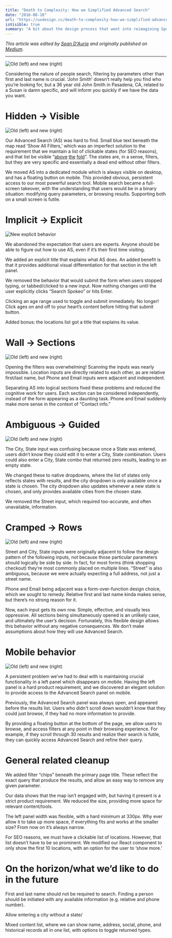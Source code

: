```yaml
---
title: "Death to Complexity: How we Simplified Advanced Search"
date: "2016-08-18"
url: "https://uxdesign.cc/death-to-complexity-how-we-simplified-advanced-search-a9ab2940acf0"
isVisible: true
summary: "A bit about the design process that went into reimagining Spokeo’s Advanced Search tools. This was a weeks-long collaboration between the design and front-end teams, with support from backend for some specific API updates."
---
```


<!-- <Callout> -->

_This article was edited by [Sean D'Auria](https://www.seandauria.com/) and originally published on [Medium](https://uxdesign.cc/death-to-complexity-how-we-simplified-advanced-search-a9ab2940acf0)._

<!-- </Callout> -->

---

![Old (left) and new (right)](/images/writing/death-to-complexity/overview.png)

Considering the nature of people search, filtering by parameters other than first and last name is crucial. ‘John Smith’ doesn’t really help you find who you’re looking for, but a 36 year old John Smith in Pasadena, CA, related to a Susan is damn specific, and will inform you quickly if we have the data you want.

# Hidden → Visible

![Old (left) and new (right)](/images/writing/death-to-complexity/hidden-visible.gif)

Our Advanced Search (AS) was hard to find. Small blue text beneath the map read ‘Show All Filters,’ which was an imperfect solution to the requirement that we maintain a list of clickable states (for SEO reasons), and that list be visible “[above](http://www.lukew.com/ff/entry.asp?1946) [the](http://thereisnopagefold.com/) [fold](https://dribbble.com/shots/2068432-Fuck-the-Fold)”. The states are, in a sense, filters, but they are very specific and essentially a dead end without other filters.

We moved AS into a dedicated module which is always visible on desktop, and has a floating button on mobile. This provided obvious, persistent access to our most powerful search tool. Mobile search became a full-screen takeover, with the understanding that users would be in a binary situation: modifying query parameters, or browsing results. Supporting both on a small screen is futile.

# Implicit → Explicit

![New explicit behavior](/images/writing/death-to-complexity/implicit-explicit.gif)

We abandoned the expectation that users are experts. Anyone should be able to figure out how to use AS, even if it’s their first time visiting.

We added an explicit title that explains what AS does. An added benefit is that it provides additional visual differentiation for that section in the left panel.

We removed the behavior that would submit the form when users stopped typing, or tabbed/clicked to a new input. Now nothing changes until the user explicitly clicks “Search Spokeo” or hits Enter.

Clicking an age range used to toggle and submit immediately. No longer! Click ages on and off to your heart’s content before hitting that submit button.

Added bonus: the locations list got a title that explains its value.

# Wall → Sections

![Old (left) and new (right)](/images/writing/death-to-complexity/wall-sections.png)

Opening the filters was overwhelming! Scanning the inputs was nearly impossible. Location inputs are directly related to each other, as are relative first/last name, but Phone and Email inputs were adjacent and independent.

Separating AS into logical sections fixed these problems and reduced the cognitive work for users. Each section can be considered independently, instead of the form appearing as a daunting task. Phone and Email suddenly make more sense in the context of “Contact info.”

# Ambiguous → Guided

![Old (left) and new (right)](/images/writing/death-to-complexity/ambiguous-guided.gif)

The City, State input was confusing because once a State was entered, users didn’t know they could edit it to enter a City, State combination. Users could also enter a City, State combo that returned zero results, leading to an empty state.

We changed these to native dropdowns, where the list of states only reflects states with results, and the city dropdown is only available once a state is chosen. The city dropdown also updates whenever a new state is chosen, and only provides available cities from the chosen state.

We removed the Street input, which required too-accurate, and often unavailable, information.

# Cramped → Rows

![Old (left) and new (right)](/images/writing/death-to-complexity/cramped-rows.png)

Street and City, State inputs were originally adjacent to follow the design pattern of the following inputs, not because those particular parameters should logically be side by side. In fact, for most forms (think shopping checkout) they’re most commonly placed on multiple lines. “Street” is also ambiguous, because we were actually expecting a full address, not just a street name.

Phone and Email being adjacent was a form-over-function design choice, which we sought to remedy. Relative first and last name kinda makes sense, but there’s no strong reason for it.

Now, each input gets its own row. Simple, effective, and visually less oppressive. All sections being simultaneously opened is an unlikely case, and ultimately the user’s decision. Fortunately, this flexible design allows this behavior without any negative consequences. We don’t make assumptions about how they will use Advanced Search.

# Mobile behavior

![Old (left) and new (right)](/images/writing/death-to-complexity/mobile-behavior.gif)

A persistent problem we’ve had to deal with is maintaining crucial functionality in a left panel which disappears on mobile. Having the left panel is a hard product requirement, and we discovered an elegant solution to provide access to the Advanced Search panel on mobile.

Previously, the Advanced Search panel was always open, and appeared before the results list. Users who didn't scroll down wouldn’t know that they could just browse, if they had no more information to provide.

By providing a floating button at the bottom of the page, we allow users to browse, and access filters at any point in their browsing experience. For example, if they scroll through 30 results and realize their search is futile, they can quickly access Advanced Search and refine their query.

# General related cleanup

We added filter “chips” beneath the primary page title. These reflect the exact query that produce the results, and allow an easy way to remove any given parameter.

Our data shows that the map isn’t engaged with, but having it present is a strict product requirement. We reduced the size, providing more space for relevant content/tools.

The left panel width was flexible, with a hard minimum at 330px. Why ever allow it to take up more space, if everything fits and works at the smaller size? From now on it’s always narrow.

For SEO reasons, we must have a clickable list of locations. However, that list doesn’t have to be so prominent. We modified our React component to only show the first 10 locations, with an option for the user to ‘show more.’

# On the horizon/what we’d like to do in the future

First and last name should not be required to search. Finding a person should be initiated with any available information (e.g. relative and phone number).

Allow entering a city without a state/

Mixed content list, where we can show name, address, social, phone, and historical records all in one list, with options to toggle returned types.

